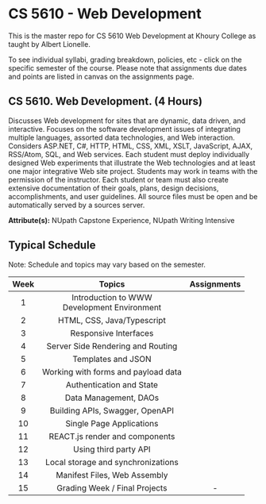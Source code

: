 # CS 5610 - Web Development

This is the master repo for CS 5610 Web Development at Khoury College as taught by Albert Lionelle.

To see individual syllabi, grading breakdown, policies, etc - click on the specific semester of the course. Please note that assignments due dates  and points are listed in canvas on the assignments page.

## CS 5610. Web Development. (4 Hours)

Discusses Web development for sites that are dynamic, data driven, and interactive. Focuses on the software development issues of integrating multiple languages, assorted data technologies, and Web interaction. Considers ASP.NET, C#, HTTP, HTML, CSS, XML, XSLT, JavaScript, AJAX, RSS/Atom, SQL, and Web services. Each student must deploy individually designed Web experiments that illustrate the Web technologies and at least one major integrative Web site project. Students may work in teams with the permission of the instructor. Each student or team must also create extensive documentation of their goals, plans, design decisions, accomplishments, and user guidelines. All source files must be open and be automatically served by a sources server.

**Attribute(s):** NUpath Capstone Experience, NUpath Writing Intensive


## Typical Schedule 
Note: Schedule and topics may vary based on the semester.


| Week | Topics | Assignments |
| :--: |  :---: | :---------: |
| 1    |  Introduction to WWW<br>Development Environment |   |
| 2    |  HTML, CSS, Java/Typescript                     |   |
| 3    |  Responsive Interfaces                          |   |
| 4    |  Server Side Rendering and Routing              |   |
| 5    |  Templates and JSON                             |   |
| 6    |  Working with forms and payload data            |   |
| 7    |  Authentication and State                       |   |
| 8    |  Data Management, DAOs                          |   |
| 9    |  Building APIs, Swagger, OpenAPI                |   |
| 10   |  Single Page Applications                       |   |
| 11   |  REACT.js render and components                 |   |
| 12   |  Using third party API                          |   |
| 13   |  Local storage and synchronizations             |   |
| 14   |  Manifest Files, Web Assembly                   |   |
| 15   |  Grading Week / Final Projects                  | - |